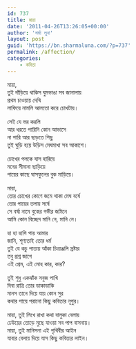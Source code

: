 ```yaml
---
id: 737
title: মায়া
date: '2011-04-26T13:26:05+00:00'
author: 'শর্মা লুনা'
layout: post
guid: 'https://bn.sharmaluna.com/?p=737'
permalink: /affection/
categories:
    - কবিতা
---
```


মায়া,  
তুই দাঁড়িয়ে থাকিস ঘুমভাঙা সব জানালায়  
প্রথম চাওয়ায় দেখি  
লাফিয়ে নামলি আলতো করে চোখটায়।

সেই যে ভর করলি  
আর ধরতে পারিনি কোন আভাসে  
না পারি আর ছাড়তে পিছু  
তুই ঘুড়ি হয়ে উড়িস মেঘমাখা সব আকাশে।

চোখের পলকে যাস হারিয়ে  
মনের সীমানা ছাড়িয়ে  
পায়ের কাছে ঘাসফুলের বুক মাড়িয়ে।

মায়া,  
তোর চোখের কোণে জমে থাকা মেঘ বর্ষে  
তোর পায়ের তলায় সর্ষে  
সে বর্ষা নামে বুকের গভীর জমিনে  
আমি কোন বিচ্ছেদ মানি নে, মানি নে।

হা হা হাসি পায় আমার  
জানি, শূণ্যতাই তোর ধর্ম  
তুই যে কচু পাতায় আঁকা চিত্রাঞ্জলি স্রষ্টার  
তবু প্রশ্ন জাগে  
এই প্রেম, এই মোহ কার, কার?

তুই শুধু একঝাঁক সবুজ পাখি  
দিবা রাত্রি তোর ডাকাডাকি  
মানস তানে দিয়ে যায় কোন সুর  
কথার পায়ে পরানো কিছু কবিতার নূপুর।

মায়া, তুই লিখে রাখা কথা বালুকা বেলায়  
ঢেউয়ের তোড়ে মুছে যাওয়া সব পাপ বাসনায়।  
মায়া, তুই মানিসনা এই পৃথিবীর আইন  
যাবার বেলায় দিয়ে যাস কিছু কবিতার লাইন।